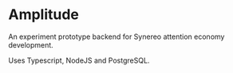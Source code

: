 # Amplitude

An experiment prototype backend for Synereo attention economy development.

Uses Typescript, NodeJS and PostgreSQL.
